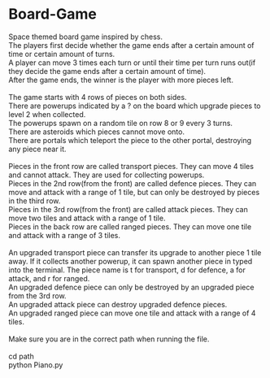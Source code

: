 # Board-Game
Space themed board game inspired by chess.\
The players first decide whether the game ends after a certain amount of time or certain amount of turns.\
A player can move 3 times each turn or until their time per turn runs out(if they decide the game ends after a certain amount of time).\
After the game ends, the winner is the player with more pieces left.\
\
The game starts with 4 rows of pieces on both sides.\
There are powerups indicated by a ? on the board which upgrade pieces to level 2 when collected.\
The powerups spawn on a random tile on row 8 or 9 every 3 turns.\
There are asteroids which pieces cannot move onto.\
There are portals which teleport the piece to the other portal, destroying any piece near it.\
\
Pieces in the front row are called transport pieces. They can move 4 tiles and cannot attack. They are used for collecting powerups.\
Pieces in the 2nd row(from the front) are called defence pieces. They can move and attack with a range of 1 tile, but can only be destroyed by pieces in the third row.\
Pieces in the 3rd row(from the front) are called attack pieces. They can move two tiles and attack with a range of 1 tile.\
Pieces in the back row are called ranged pieces. They can move one tile and attack with a range of 3 tiles.\
\
An upgraded transport piece can transfer its upgrade to another piece 1 tile away. If it collects another powerup, it can spawn another piece in typed into the terminal. The piece name is t for transport, d for defence, a for attack, and r for ranged.\
An upgraded defence piece can only be destroyed by an upgraded piece from the 3rd row.\
An upgraded attack piece can destroy upgraded defence pieces.\
An upgraded ranged piece can move one tile and attack with a range of 4 tiles.\
\
Make sure you are in the correct path when running the file.\
\
cd path\
python Piano.py
